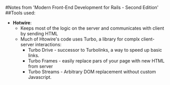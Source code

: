 #Notes from 'Modern Front-End Development for Rails - Second Edition'
##Tools used:
* **Hotwire**:
  * Keeps most of the logic on the server and communicates with client by sending HTML
  * Much of Htowire's code uses Turbo, a library for complx client-server interactions:
    * Turbo Drive - successor to Turbolinks, a way to speed up basic links.
    * Turbo Frames - easily replace pars of your page with new HTML from server
    * Turbo Streams - Arbitrary DOM replacement without custom Javascript.
